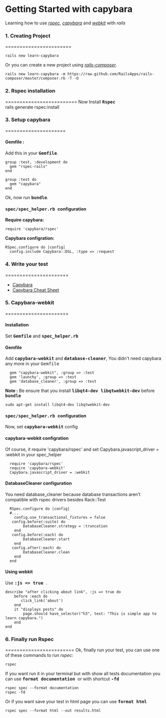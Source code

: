 Getting Started with capybara
=============================
Learning how to use [*rspec*](http://rubydoc.info/gems/rspec-rails/frames), [*capybara*](https://github.com/jnicklas/capybara) and [*webkit*](https://github.com/jnicklas/capybara#capybara-webkit) with *rails*

### 1. Creating Project
=======================

    rails new learn-capybara

  Or you can create a new project using [*rails-composer*](https://github.com/RailsApps/rails-composer).

    rails new learn-capybara -m https://raw.github.com/RailsApps/rails-composer/master/composer.rb -T -O

### 2. Rspec installation
=========================
Now Install <b><tt>Rspec</b></tt>  
    rails generate rspec:install

### 3. Setup capybara 
=====================
#### Gemfile :
   Add this in your <b><tt>Gemfile</b></tt>.

    group :test, :development do
      gem "rspec-rails"
    end

    group :test do
      gem "capybara"
    end
  
  Ok, now run <b><tt>bundle</b></tt>.


#### <tt> spec/spec_helper.rb </tt> configuration

  <b>Require capybara:</b>
  
    require 'capybara/rspec'

  <b>Capybara configration:</b>
  
    RSpec.configure do |config|
      config.include Capybara::DSL, :type => :request

### 4. Write your test
======================
* [Capybara](https://github.com/jnicklas/capybara)
* [Capybara Cheat Sheet](https://gist.github.com/428105)

### 5. Capybara-webkit
======================
#### Installation
Set <b><tt>Gemfile</b></tt> and <b><tt>spec_helper.rb</b></tt>
  
####  Gemfile
  
  Add <b><tt>capybara-webkit</b></tt> and <b><tt>database-cleaner</b></tt>, You didn't need capybara any more in your <tt>Gemfile</tt>
  
      gem "capybara-webkit", :group => :test
      gem 'launchy', :group => :test
      gem 'database_cleaner', :group => :test
  <b>Note :</b>
   Be ensure that you install <b><tt>libqt4-dev libqtwebkit-dev</b></tt> before <b><tt>bundle</b></tt>
  
    sudo apt-get install libqt4-dev libqtwebkit-dev

####  <tt> spec/spec_helper.rb </tt> configuration
  Now, set <b><tt>capybara-webkit</b></tt> config
    
####  <b>capybara-webkit configration</b>
    
   Of course, it require 'capybara/rspec' and set Capybara.javascript_driver = :webkit in your spec_helper
   
      require 'capybara/rspec'
      require 'capybara-webkit'
      Capybara.javascript_driver = :webkit
 
####  <b>DatabaseCleaner configuration</b>
    
   You need database_cleaner because database transactions aren’t compatible with rspec drivers besides Rack::Test
   
      RSpec.configure do |config|
      #... 
        config.use_transactional_fixtures = false
       config.before(:suite) do
            DatabaseCleaner.strategy = :truncation
        end
       config.before(:each) do
            DatabaseCleaner.start
        end
       config.after(:each) do
            DatabaseCleaner.clean
        end
      end
#### Using webkit
  Use <b><tt> :js => true </b></tt>.
  
    describe "after clicking about link", :js => true do
    	before :each do
		   click_link('about')
		end
		it "displays posts" do
			page.should have_selector("h3", text: "This is simple app to learn capybara.")
		end
	end

### 6. Finally run Rspec
========================
Ok, finally run your test, you can use one of these commands to run *rspec*:
    
    rspec
  
If you want run it in your terminal but with show all tests documentation you can use <b><tt> format documentation </tt></b> or with shortcut <b><tt> -fd </tt></b> 

    rspec spec --format documentation
    rspec -fd

Or if you want save your test in html page you can use <b><tt>format html</tt></b>

    rspec spec --format html --out results.html
